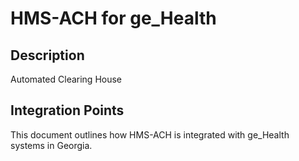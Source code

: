 # HMS-ACH for ge_Health

## Description

Automated Clearing House

## Integration Points

This document outlines how HMS-ACH is integrated with ge_Health systems in Georgia.
